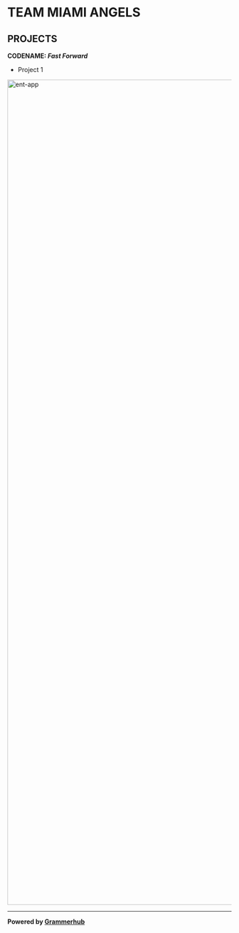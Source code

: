 # TEAM MIAMI ANGELS

## PROJECTS

**CODENAME: _Fast Forward_**
- Project 1

<img width="1851" alt="ent-app" src="https://github.com/grammerjam/team-miamiangels-backend/assets/53446311/bf3e9596-dd74-4a10-8eae-1c9a88e5acd8">

______________________________
**Powered by [Grammerhub](http://discord.grammerhub.org)**


